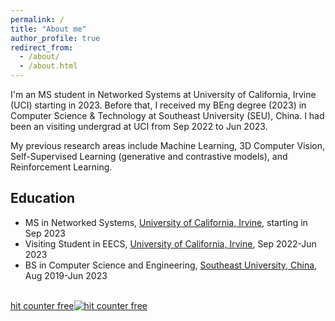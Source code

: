 ```yaml
---
permalink: /
title: "About me"
author_profile: true
redirect_from: 
  - /about/
  - /about.html
---
```



I'm an MS student in Networked Systems at University of California, Irvine (UCI) starting in 2023. Before that, I received my BEng degree (2023) in Computer Science & Technology at Southeast University (SEU), China. I had been an visiting undergrad at UCI from Sep 2022 to Jun 2023.

My previous research areas include Machine Learning, 3D Computer Vision, Self-Supervised Learning (generative and contrastive models), and Reinforcement Learning.

## Education

- MS in Networked Systems, [University of California, Irvine](https://uci.edu), starting in Sep 2023
- Visiting Student in EECS, [University of California, Irvine](https://uci.edu), Sep 2022-Jun 2023
- BS in Computer Science and Engineering, [Southeast University, China](https://www.seu.edu.cn), Aug 2019-Jun 2023

<div id="sfce1farqdsxb57swsz68lx1bflgl39g8sh"></div><script type="text/javascript" src="https://counter3.optistats.ovh/private/counter.js?c=e1farqdsxb57swsz68lx1bflgl39g8sh&down=async" async></script><br><a href="https://www.freecounterstat.com">hit counter free</a><noscript><a href="https://www.freecounterstat.com" title="hit counter free"><img src="https://counter3.optistats.ovh/private/freecounterstat.php?c=e1farqdsxb57swsz68lx1bflgl39g8sh" border="0" title="hit counter free" alt="hit counter free"></a></noscript>